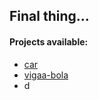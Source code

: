 ## Final thing...

#### Projects available:
* [car](https://github.com/EmilioLem/portfolio/disenio_a...)
* [vigaa-bola](https://github.com/EmilioLem/portfolio/viga...)
* d
